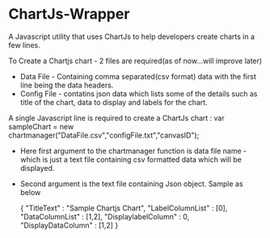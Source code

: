 # ChartJs-Wrapper
A Javascript utility that uses ChartJs to help developers create charts in a few lines. 


To Create a Chartjs chart - 2 files are required(as of now...will improve later)
  - Data File - Containing comma separated(csv format) data with the first line being the data headers.
  - Config File - contatins json data which lists some of the details such as title of the chart, data to display and labels for the chart.
  
A single Javascript line is required to create a ChartJs chart :
var sampleChart = new chartmanager("DataFile.csv","configFile.txt","canvasID");
  - Here first argument to the chartmanager function is data file name -which is just a text file containing csv formatted data which will      be displayed.
  - Second argument is the text file containing Json object. Sample as below
     
     {
        "TitleText" : "Sample Chartjs Chart",
        "LabelColumnList" : [0],
        "DataColumnList" : [1,2],
        "DisplaylabelColumn" : 0,
        "DisplayDataColumn" : [1,2]
      }
